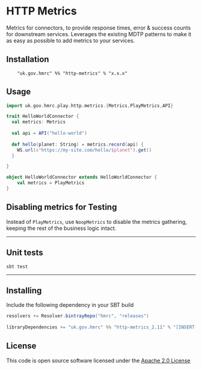 # HTTP Metrics

Metrics for connectors, to provide response times, error & success counts for downstream services.  Leverages the existing MDTP patterns to make it as easy as possible to add metrics to your services.   

## Installation

```
    "uk.gov.hmrc" %% "http-metrics" % "x.x.x"
```

## Usage 

```scala
import uk.gov.hmrc.play.http.metrics.{Metrics,PlayMetrics,API}

trait HelloWorldConnector { 
  val metrics: Metrics
    
  val api = API("hello-world") 
    
  def hello(planet: String) = metrics.record(api) {
    WS.url(s"https://my-site.com/hello/$planet").get()
  }

}

object HelloWorldConnector extends HelloWorldConnector {
    val metrics = PlayMetrics 
}
```


## Disabling metrics for Testing

Instead of `PlayMetrics`, use `NoopMetrics` to disable the metrics gathering, keeping the rest of the business logic intact. 

---

## Unit tests
```
sbt test
```

---

## Installing
 
Include the following dependency in your SBT build
 
``` scala
resolvers += Resolver.bintrayRepo("hmrc", "releases")
 
libraryDependencies += "uk.gov.hmrc" %% "http-metrics_2.11" % "[INSERT-VERSION]"
```

## License

This code is open source software licensed under the [Apache 2.0 License]("http://www.apache.org/licenses/LICENSE-2.0.html")
